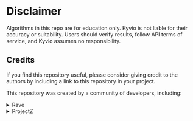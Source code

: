 # Disclaimer
Algorithms in this repo are for education only. Kyvio is not liable for their accuracy or suitability. Users should verify results, follow API terms of service, and Kyvio assumes no responsibility.

## Credits

If you find this repository useful, please consider giving credit to the authors by including a link to this repository in your project.

This repository was created by a community of developers, including:

<details><summary>Rave</summary>

- [Kyvio](https://github.com/kyvio) 
- [Bovonos](https://github.com/bovonos0)

</details>

<details><summary>ProjectZ</summary>

- [Kyvio](https://github.com/kyvio) 

</details>

